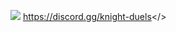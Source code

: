 ![](https://cdn.discordapp.com/attachments/1109506734470467707/1132423823480868975/Welcome_to_Knight_Duels21.png)     <a id="Click here to join our discord!">https://discord.gg/knight-duels</>                                                         
